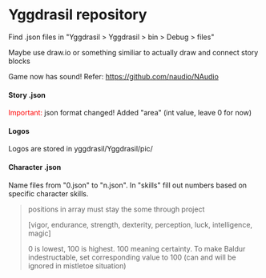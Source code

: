# Yggdrasil repository
Find .json files in "Yggdrasil > Yggdrasil > bin > Debug > files"  

Maybe use draw.io or something similiar to actually draw and connect story blocks

Game now has sound! Refer: https://github.com/naudio/NAudio
#### Story .json
<span style="color:red">Important: </span>json format changed! Added "area" (int value, leave 0 for now)

#### Logos
Logos are stored in yggdrasil/Yggdrasil/pic/

#### Character .json
Name files from "0.json" to "n.json". In "skills" fill out numbers based on specific character skills.
> positions in array must stay the some through project
>
> [vigor, endurance, strength, dexterity, perception, luck, intelligence, magic]
>
> 0 is lowest, 100 is highest. 100 meaning certainty. To make Baldur indestructable, set corresponding value to 100 (can and will be ignored in mistletoe situation)
